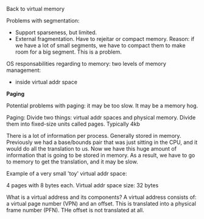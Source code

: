 Back to virtual memory

Problems with segmentation:
- Support sparseness, but limited.
- External fragmentation. Have to rejeitar or compact memory. Reason: if we have a lot of small segments, we have to compact them to make room for a big segment. This is a problem.

OS responsabilities regarding to memory: two levels of memory management:
- inside virtual addr space

**Paging**

Potential problems with paging: it may be too slow. It may be a memory hog.

Paging: Divide two things: virtual addr spaces and physical memory. Divide them into fixed-size units called pages. Typically 4kb

There is a lot of information per process. Generally stored in memory. Previously we had a base/bounds pair that was just sitting in the CPU, and it would do all the translation to us. Now we have this huge amount of information that is going to be stored in memory. As a result, we have to go to memory to get the translation, and it may be slow.

Example of a very small 'toy' virtual addr space:

4 pages with 8 bytes each. Virtual addr space size: 32 bytes

What is a virtual address and its components?
A virtual address consists of: a virtual page number (VPN) and an offset. This is translated into a physical frame number (PFN). THe offset is not translated at all. 
